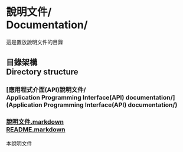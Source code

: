 # 說明文件/<br>Documentation/
這是置放說明文件的目錄

## 目錄架構<br />Directory structure
### [應用程式介面(API)說明文件/<br />Application Programming Interface(API) documentation/](Application Programming Interface(API) documentation/)
### [說明文件.markdown<br />README.markdown](README.markdown)
本說明文件
